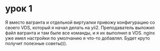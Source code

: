 # урок 1
Я вместо вагранта и отдельной виртуалки привожу конфигурацию со своего VDS, который я начал делать на yii2.
Преподаватель выложил файл вагранта и там быле все команды, и я их выполнил в VDS.
nginx уже имел настройки по умолчанию я что-то добавлял.
Будет круто получит полезные советы))).  